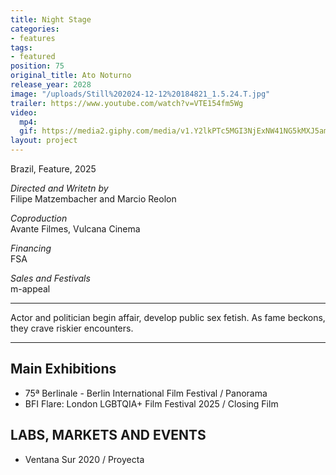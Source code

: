 ```yaml
---
title: Night Stage
categories:
- features
tags:
- featured
position: 75
original_title: Ato Noturno
release_year: 2028
image: "/uploads/Still%202024-12-12%20184821_1.5.24.T.jpg"
trailer: https://www.youtube.com/watch?v=VTE154fm5Wg
video:
  mp4: 
  gif: https://media2.giphy.com/media/v1.Y2lkPTc5MGI3NjExNW41NG5kMXJ5amJhc244aHRvNXRvaGJvOXMzMHF5dW9qN3J1b3Y3MCZlcD12MV9pbnRlcm5hbF9naWZfYnlfaWQmY3Q9Zw/RPfe1oy9Va4KmHe4BW/giphy.gif
layout: project
---
```


Brazil, Feature, 2025

*Directed and Writetn by*\
Filipe Matzembacher and Marcio Reolon

*Coproduction*\
Avante Filmes, Vulcana Cinema

*Financing*\
FSA

*Sales and Festivals*\
m-appeal

***

Actor and politician begin affair, develop public sex fetish. As fame beckons, they crave riskier encounters.

***

## Main Exhibitions

* 75ª Berlinale - Berlin International Film Festival / Panorama
* BFI Flare: London LGBTQIA+ Film Festival 2025 / Closing Film

## LABS, MARKETS AND EVENTS

* Ventana Sur 2020 / Proyecta